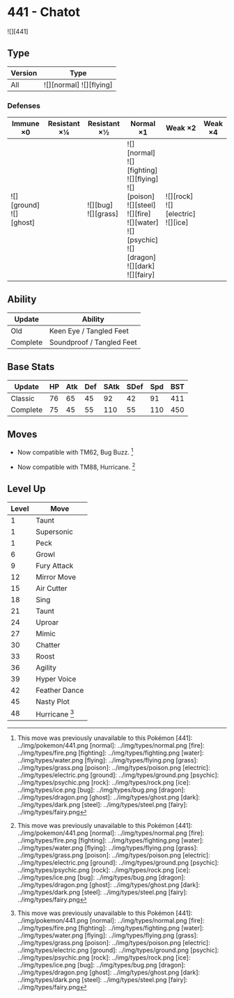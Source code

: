 # 441 - Chatot
![][441]

## Type

Version | Type
---     | ---
All     | ![][normal]  ![][flying]

### Defenses

Immune ×0                     | Resistant ×¼ | Resistant ×½               | Normal ×1                                                                                                                                                         | Weak ×2                                    | Weak ×4
---                           | ---          | ---                        | ---                                                                                                                                                               | ---                                        | ---
![][ground]<br>![][ghost]<br> | &nbsp;       | ![][bug]<br>![][grass]<br> | ![][normal]<br>![][fighting]<br>![][flying]<br>![][poison]<br>![][steel]<br>![][fire]<br>![][water]<br>![][psychic]<br>![][dragon]<br>![][dark]<br>![][fairy]<br> | ![][rock]<br>![][electric]<br>![][ice]<br> | &nbsp;

## Ability

Update   | Ability
---      | ---
Old      | Keen Eye / Tangled Feet
Complete | Soundproof / Tangled Feet

## Base Stats

Update   | HP  | Atk | Def | SAtk | SDef | Spd | BST
---      | --- | --- | --- | ---  | ---  | --- | ---
Classic  | 76  | 65  | 45  | 92   | 42   | 91  | 411
Complete | 75  | 45  | 55  | 110  | 55   | 110 | 450

## Moves

 - Now compatible with TM62, Bug Buzz. [^1]

 - Now compatible with TM88, Hurricane. [^1]

## Level Up

Level | Move
---   | ---
1     | Taunt
1     | Supersonic
1     | Peck
6     | Growl
9     | Fury Attack
12    | Mirror Move
15    | Air Cutter
18    | Sing
21    | Taunt
24    | Uproar
27    | Mimic
30    | Chatter
33    | Roost
36    | Agility
39    | Hyper Voice
42    | Feather Dance
45    | Nasty Plot
48    | Hurricane [^1]

[^1]: This move was previously unavailable to this Pokémon
[441]: ../img/pokemon/441.png
[normal]: ../img/types/normal.png
[fire]: ../img/types/fire.png
[fighting]: ../img/types/fighting.png
[water]: ../img/types/water.png
[flying]: ../img/types/flying.png
[grass]: ../img/types/grass.png
[poison]: ../img/types/poison.png
[electric]: ../img/types/electric.png
[ground]: ../img/types/ground.png
[psychic]: ../img/types/psychic.png
[rock]: ../img/types/rock.png
[ice]: ../img/types/ice.png
[bug]: ../img/types/bug.png
[dragon]: ../img/types/dragon.png
[ghost]: ../img/types/ghost.png
[dark]: ../img/types/dark.png
[steel]: ../img/types/steel.png
[fairy]: ../img/types/fairy.png
